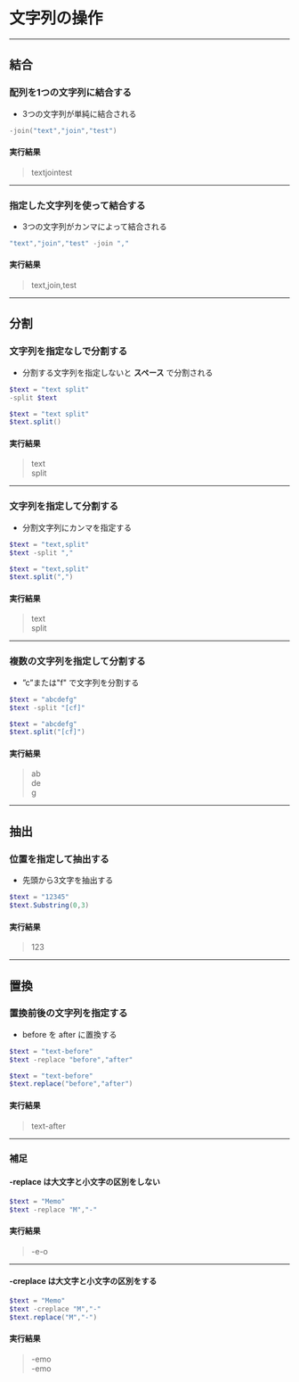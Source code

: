 # 文字列の操作

---

## 結合

### 配列を1つの文字列に結合する

* 3つの文字列が単純に結合される

```PowerShell
-join("text","join","test")
```

#### 実行結果

> textjointest

---

### 指定した文字列を使って結合する

* 3つの文字列がカンマによって結合される

```PowerShell
"text","join","test" -join ","
```

#### 実行結果

> text,join,test

---

## 分割

### 文字列を指定なしで分割する

* 分割する文字列を指定しないと **スペース** で分割される

```PowerShell
$text = "text split"
-split $text
```

```PowerShell
$text = "text split"
$text.split()
```

#### 実行結果

> text  
  split

---

### 文字列を指定して分割する

* 分割文字列にカンマを指定する

```PowerShell
$text = "text,split"
$text -split ","
```

```PowerShell
$text = "text,split"
$text.split(",")
```

#### 実行結果

> text  
  split

---

### 複数の文字列を指定して分割する

* ”c”または"f" で文字列を分割する

```PowerShell
$text = "abcdefg"
$text -split "[cf]"
```

```PowerShell
$text = "abcdefg"
$text.split("[cf]")
```

#### 実行結果

> ab  
  de  
  g

---

## 抽出

### 位置を指定して抽出する

* 先頭から3文字を抽出する

```PowerShell
$text = "12345"
$text.Substring(0,3)
```

#### 実行結果

> 123

---

## 置換

### 置換前後の文字列を指定する

* before を after に置換する

```PowerShell
$text = "text-before"
$text -replace "before","after"
```

```PowerShell
$text = "text-before"
$text.replace("before","after")
```

#### 実行結果

> text-after

---

### 補足

#### -replace は大文字と小文字の区別をしない

```PowerShell
$text = "Memo"
$text -replace "M","-"
```

#### 実行結果

> -e-o

---

#### -creplace は大文字と小文字の区別をする

```PowerShell
$text = "Memo"
$text -creplace "M","-"
$text.replace("M","-")
```

#### 実行結果

> -emo  
  -emo
